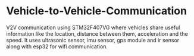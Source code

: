 # Vehicle-to-Vehicle-Communication
V2V communication using STM32F407VG where vehicles share useful information like the location, distance between them, acceleration and the speed. It uses ultrasonic sensor, imu sensor, gps module and ir sensor along with esp32 for wifi communication.

